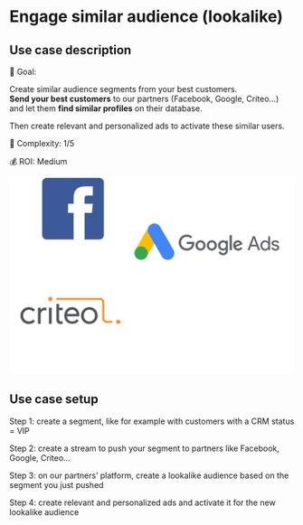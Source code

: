 # Engage similar audience (lookalike)

## Use case description

🎯  Goal:

Create similar audience segments from your best customers.\
**Send your best customers** to our partners (Facebook, Google, Criteo…) and let them **find similar profiles** on their database.

Then create relevant and personalized ads to activate these similar users.

🔧  Complexity: 1/5

💰  ROI: Medium

![](../../.gitbook/assets/lookalike.png)

## Use case setup

Step 1: create a segment, like for example with customers with a CRM status = VIP

Step 2: create a stream to push your segment to partners like Facebook, Google, Criteo…

Step 3: on our partners’ platform, create a lookalike audience based on the segment you just pushed

Step 4: create relevant and personalized ads and activate it for the new lookalike audience
